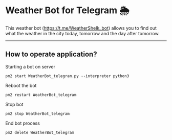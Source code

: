 # Weather Bot for Telegram 🌦
This weather bot (https://t.me/WeatherShelk_bot) allows you to find out what the weather in the city today, tomorrow and the day after tomorrow. 

___

## How to operate application? 

Starting a bot on server

`
pm2 start WeatherBot_telegram.py --interpreter python3
`

Reboot the bot

`
pm2 restart WeatherBot_telegram
`

Stop bot

`
pm2 stop WeatherBot_telegram
`

End bot process

`
pm2 delete WeatherBot_telegram
`


